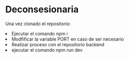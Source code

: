 # Deconsesionaria
<p>Una vez clonado el repositorio: </p>
<li>Ejecutar el comando npm i </li>
<li>Modfificar la variable PORT en caso de ser necesario</li>
<li>Realizar proceso con el repositorio backend</li>
<li>ejecutar el comando npm run dev</li>
